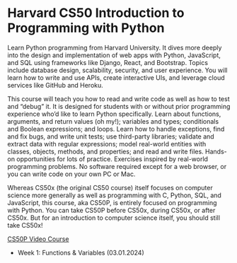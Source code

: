 # Harvard CS50 Introduction to Programming with Python

Learn Python programming from Harvard University.  It dives more deeply into the design and implementation of web apps with Python, JavaScript, and SQL using frameworks like Django, React, and Bootstrap. Topics include database design, scalability, security, and user experience. You will learn how to write and use APIs, create interactive UIs, and leverage cloud services like GitHub and Heroku.

This course will teach you how to read and write code as well as how to test and “debug” it. It is designed for students with or without prior programming experience who’d like to learn Python specifically. Learn about functions, arguments, and return values (oh my!); variables and types; conditionals and Boolean expressions; and loops. Learn how to handle exceptions, find and fix bugs, and write unit tests; use third-party libraries; validate and extract data with regular expressions; model real-world entities with classes, objects, methods, and properties; and read and write files. Hands-on opportunities for lots of practice. Exercises inspired by real-world programming problems. No software required except for a web browser, or you can write code on your own PC or Mac.

Whereas CS50x (the original CS50 course) itself focuses on computer science more generally as well as programming with C, Python, SQL, and JavaScript, this course, aka CS50P, is entirely focused on programming with Python. You can take CS50P before CS50x, during CS50x, or after CS50x. But for an introduction to computer science itself, you should still take CS50x!

[CS50P Video Course](https://www.youtube.com/watch?v=nLRL_NcnK-4)

- Week 1: Functions & Variables (03.01.2024)